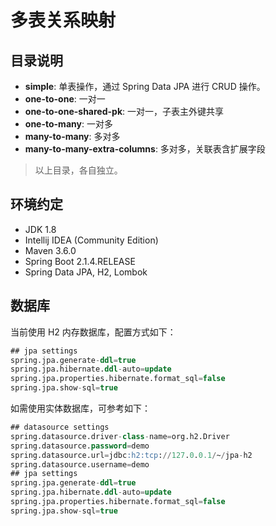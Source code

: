 # 多表关系映射

## 目录说明

* **simple**: 单表操作，通过 Spring Data JPA 进行 CRUD 操作。
* **one-to-one**: 一对一
* **one-to-one-shared-pk**: 一对一，子表主外键共享
* **one-to-many**: 一对多
* **many-to-many**: 多对多
* **many-to-many-extra-columns**: 多对多，关联表含扩展字段

> 以上目录，各自独立。

## 环境约定

* JDK 1.8
* Intellij IDEA (Community Edition)
* Maven 3.6.0
* Spring Boot 2.1.4.RELEASE
* Spring Data JPA, H2, Lombok

## 数据库

当前使用 H2 内存数据库，配置方式如下：

```sql
## jpa settings
spring.jpa.generate-ddl=true
spring.jpa.hibernate.ddl-auto=update
spring.jpa.properties.hibernate.format_sql=false
spring.jpa.show-sql=true
```

如需使用实体数据库，可参考如下：

```sql
## datasource settings
spring.datasource.driver-class-name=org.h2.Driver
spring.datasource.password=demo
spring.datasource.url=jdbc:h2:tcp://127.0.0.1/~/jpa-h2
spring.datasource.username=demo
## jpa settings
spring.jpa.generate-ddl=true
spring.jpa.hibernate.ddl-auto=update
spring.jpa.properties.hibernate.format_sql=false
spring.jpa.show-sql=true
```
